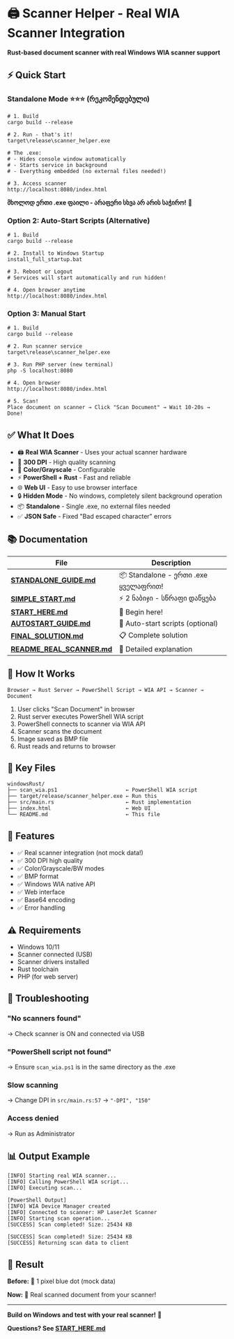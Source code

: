 # 🖨️ Scanner Helper - Real WIA Scanner Integration

**Rust-based document scanner with real Windows WIA scanner support**

## ⚡ Quick Start

### Standalone Mode ⭐⭐⭐ (რეკომენდებული)

```batch
# 1. Build
cargo build --release

# 2. Run - that's it!
target\release\scanner_helper.exe

# The .exe:
# - Hides console window automatically
# - Starts service in background
# - Everything embedded (no external files needed!)

# 3. Access scanner
http://localhost:8080/index.html
```

**მხოლოდ ერთი .exe ფაილი - არაფერი სხვა არ არის საჭირო!** 🎉

### Option 2: Auto-Start Scripts (Alternative)

```batch
# 1. Build
cargo build --release

# 2. Install to Windows Startup
install_full_startup.bat

# 3. Reboot or Logout
# Services will start automatically and run hidden!

# 4. Open browser anytime
http://localhost:8080/index.html
```

### Option 3: Manual Start

```batch
# 1. Build
cargo build --release

# 2. Run scanner service
target\release\scanner_helper.exe

# 3. Run PHP server (new terminal)
php -S localhost:8080

# 4. Open browser
http://localhost:8080/index.html

# 5. Scan!
Place document on scanner → Click "Scan Document" → Wait 10-20s → Done!
```

## ✅ What It Does

- 🖨️ **Real WIA Scanner** - Uses your actual scanner hardware
- 📄 **300 DPI** - High quality scanning
- 🎨 **Color/Grayscale** - Configurable
- ⚡ **PowerShell + Rust** - Fast and reliable
- 🌐 **Web UI** - Easy to use browser interface
- 🔒 **Hidden Mode** - No windows, completely silent background operation
- 📦 **Standalone** - Single .exe, no external files needed
- ✅ **JSON Safe** - Fixed "Bad escaped character" errors

## 📚 Documentation

| File | Description |
|------|-------------|
| **[STANDALONE_GUIDE.md](STANDALONE_GUIDE.md)** | 📦 Standalone - ერთი .exe ყველაფრით! |
| **[SIMPLE_START.md](SIMPLE_START.md)** | ⚡ 2 ნაბიჯი - სწრაფი დაწყება |
| **[START_HERE.md](START_HERE.md)** | 🚀 Begin here! |
| **[AUTOSTART_GUIDE.md](AUTOSTART_GUIDE.md)** | 📜 Auto-start scripts (optional) |
| **[FINAL_SOLUTION.md](FINAL_SOLUTION.md)** | 📋 Complete solution |
| **[README_REAL_SCANNER.md](README_REAL_SCANNER.md)** | 🔧 Detailed explanation |

## 🔧 How It Works

```
Browser → Rust Server → PowerShell Script → WIA API → Scanner → Document
```

1. User clicks "Scan Document" in browser
2. Rust server executes PowerShell WIA script
3. PowerShell connects to scanner via WIA API
4. Scanner scans the document
5. Image saved as BMP file
6. Rust reads and returns to browser

## 📁 Key Files

```
windowsRust/
├── scan_wia.ps1                      ← PowerShell WIA script
├── target/release/scanner_helper.exe ← Run this
├── src/main.rs                       ← Rust implementation
├── index.html                        ← Web UI
└── README.md                         ← This file
```

## 🎯 Features

- ✅ Real scanner integration (not mock data!)
- ✅ 300 DPI high quality
- ✅ Color/Grayscale/BW modes
- ✅ BMP format
- ✅ Windows WIA native API
- ✅ Web interface
- ✅ Base64 encoding
- ✅ Error handling

## ⚠️ Requirements

- Windows 10/11
- Scanner connected (USB)
- Scanner drivers installed
- Rust toolchain
- PHP (for web server)

## 🐛 Troubleshooting

### "No scanners found"
→ Check scanner is ON and connected via USB

### "PowerShell script not found"
→ Ensure `scan_wia.ps1` is in the same directory as the .exe

### Slow scanning
→ Change DPI in `src/main.rs:57` → `"-DPI", "150"`

### Access denied
→ Run as Administrator

## 📊 Output Example

```
[INFO] Starting real WIA scanner...
[INFO] Calling PowerShell WIA script...
[INFO] Executing scan...

[PowerShell Output]
[INFO] WIA Device Manager created
[INFO] Connected to scanner: HP LaserJet Scanner
[INFO] Starting scan operation...
[SUCCESS] Scan completed! Size: 25434 KB

[SUCCESS] Scan completed! Size: 25434 KB
[SUCCESS] Returning scan data to client
```

## 🎉 Result

**Before:** 🔵 1 pixel blue dot (mock data)

**Now:** 📄 Real scanned document from your scanner!

---

**Build on Windows and test with your real scanner!** 🚀

**Questions? See [START_HERE.md](START_HERE.md)**
